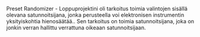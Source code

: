 Preset Randomizer - Loppuprojektini oli tarkoitus toimia valintojen sisällä olevana satunnoitsijana, jonka perusteella voi elektronisen instrumentin yksityiskohtia hienosäätää.. Sen tarkoitus on toimia satunnoitsijana, joka on jonkin verran hallittu verrattuna oikeaan satunnoitsijaan.